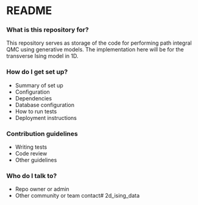 # README #


### What is this repository for? ###
This repository serves as storage of the code for performing path integral QMC using generative models. The implementation here will be for the transverse Ising model in 1D. 

### How do I get set up? ###

* Summary of set up
* Configuration
* Dependencies
* Database configuration
* How to run tests
* Deployment instructions

### Contribution guidelines ###

* Writing tests
* Code review
* Other guidelines

### Who do I talk to? ###

* Repo owner or admin
* Other community or team contact# 2d_ising_data
